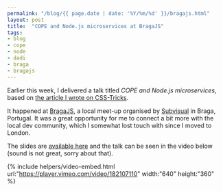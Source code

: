 ```yaml
---
permalink: "/blog/{{ page.date | date: '%Y/%m/%d' }}/bragajs.html"
layout: post
title:  "COPE and Node.js microservices at BragaJS"
tags:
- blog
- cope
- node
- dadi
- braga
- bragajs
---
```

Earlier this week, I delivered a talk titled *COPE and Node.js microservices*, based on [the article I wrote on CSS-Tricks](https://css-tricks.com/learning-cope-microservices/).

It happened at [BragaJS](http://www.meetup.com/bragajs/), a local meet-up organised by [Subvisual](https://subvisual.co/) in Braga, Portugal. It was a great opportunity for me to connect a bit more with the local dev community, which I somewhat lost touch with since I moved to London.<!--more-->

The slides are [available here](https://speakerdeck.com/eduardoboucas/cope-with-node-dot-js-microservices) and the talk can be seen in the video below (sound is not great, sorry about that).<!--tomb-->

{% include helpers/video-embed.html url:"https://player.vimeo.com/video/182107110" width:"640" height:"360" %}